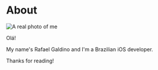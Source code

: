 #  About

![A real photo of me](https://github.com/Galdineris.png?size=200)

Olá!

My name's Rafael Galdino and I'm a Brazilian iOS developer.

Thanks for reading!
